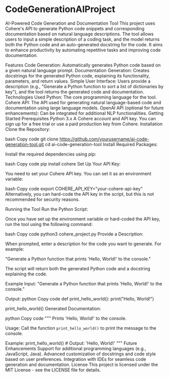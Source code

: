 # CodeGenerationAIProject
AI-Powered Code Generation and Documentation Tool
This project uses Cohere's API to generate Python code snippets and corresponding documentation based on natural language descriptions. The tool allows users to input a simple description of a coding task, and the model returns both the Python code and an auto-generated docstring for the code. It aims to enhance productivity by automating repetitive tasks and improving code documentation.

Features
Code Generation: Automatically generates Python code based on a given natural language prompt.
Documentation Generation: Creates docstrings for the generated Python code, explaining its functionality, parameters, and return values.
Simple User Interface: Users provide a description (e.g., "Generate a Python function to sort a list of dictionaries by key"), and the tool returns the generated code and documentation.
Technologies Used
Python: The core programming language for the tool.
Cohere API: The API used for generating natural language-based code and documentation using large language models.
OpenAI API (optional for future enhancements): Can be integrated for additional NLP functionalities.
Getting Started
Prerequisites
Python 3.x
A Cohere account and API key.
You can sign up for a free trial or use a paid production key from Cohere.
Installation
Clone the Repository:

bash
Copy code
git clone https://github.com/yourusername/ai-code-generation-tool.git
cd ai-code-generation-tool
Install Required Packages:

Install the required dependencies using pip:

bash
Copy code
pip install cohere
Set Up Your API Key:

You need to set your Cohere API key. You can set it as an environment variable:

bash
Copy code
export COHERE_API_KEY="your-cohere-api-key"
Alternatively, you can hard-code the API key in the script, but this is not recommended for security reasons.

Running the Tool
Run the Python Script:

Once you have set up the environment variable or hard-coded the API key, run the tool using the following command:

bash
Copy code
python3 cohere_project.py
Provide a Description:

When prompted, enter a description for the code you want to generate. For example:

"Generate a Python function that prints 'Hello, World!' to the console."

The script will return both the generated Python code and a docstring explaining the code.

Example
Input:
"Generate a Python function that prints 'Hello, World!' to the console."

Output:
python
Copy code
def print_hello_world():
    print("Hello, World!")

print_hello_world()
Generated Documentation:

python
Copy code
"""
Prints 'Hello, World!' to the console.

Usage:
    Call the function `print_hello_world()` to print the message to the console.

Example:
    print_hello_world()  # Output: 'Hello, World!'
"""
Future Enhancements
Support for additional programming languages (e.g., JavaScript, Java).
Advanced customization of docstrings and code style based on user preferences.
Integration with IDEs for seamless code generation and documentation.
License
This project is licensed under the MIT License - see the LICENSE file for details.